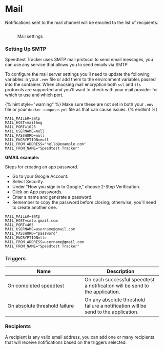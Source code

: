# Mail

Notifications sent to the mail channel will be emailed to the list of recipients.

<figure><img src="../../.gitbook/assets/mail_notification.png" alt=""><figcaption><p>Mail settings</p></figcaption></figure>

### Setting Up SMTP

Speedtest Tracker uses SMTP mail protocol to send email messages, you can use any service that allows you to send emails via SMTP.&#x20;

To configure the mail server settings you'll need to update the following variables in your `.env` file or add them to the environment variables passed into the container. When choosing mail encryption both `ssl` and `tls` protocols are supported and you'll want to check with your mail provider for which to use and which port.

{% hint style="warning" %}
Make sure these are not set in both your `.env` file or your `docker-compose.yml` file as that can cause issues.
{% endhint %}

```
MAIL_MAILER=smtp
MAIL_HOST=mailhog
MAIL_PORT=1025
MAIL_USERNAME=null
MAIL_PASSWORD=null
MAIL_ENCRYPTION=null
MAIL_FROM_ADDRESS="hello@example.com"
MAIL_FROM_NAME="Speedtest Tracker"
```

**GMAIL example:**

Steps for creating an app password.
- Go to your Google Account.
- Select Security.
- Under "How you sign in to Google," choose 2-Step Verification.
- Click on App passwords.
- Enter a name and generate a password.
- Remember to copy the password before closing; otherwise, you'll need to create another one.

```
MAIL_MAILER=smtp
MAIL_HOST=smtp.gmail.com
MAIL_PORT=465
MAIL_USERNAME=username@gmail.com
MAIL_PASSWORD="password"
MAIL_ENCRYPTION=tls
MAIL_FROM_ADDRESS=username@gmail.com
MAIL_FROM_NAME="Speedtest Tracker"
```

### Triggers

<table><thead><tr><th width="237">Name</th><th>Description</th></tr></thead><tbody><tr><td>On completed speedtest</td><td>On each successful speedtest a notification will be send to the application.</td></tr><tr><td>On absolute threshold failure</td><td>On any absolute threshold failure a notification will be send to the application.</td></tr></tbody></table>

### Recipients

A recipient is any valid email address, you can add one or many recipients that will receive notifications based on the triggers selected.
